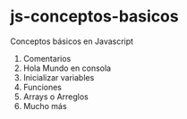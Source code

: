 # js-conceptos-basicos
Conceptos básicos en Javascript
1. Comentarios
2. Hola Mundo en consola
3. Inicializar variables
4. Funciones
5. Arrays o Arreglos
6. Mucho más
